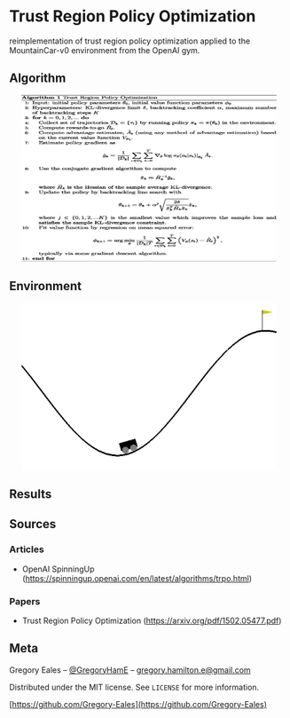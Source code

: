 # Trust Region Policy Optimization
reimplementation of trust region policy optimization applied to the MountainCar-v0 environment from the OpenAI gym.

## Algorithm
<p align="center">
  <img width="460" height="300" src="https://github.com/Gregory-Eales/ML-Reimplementations/blob/master/Trust-Region-Policy-Optimization/img/trpo_pseudocode.jpg">
</p>

## Environment

<p align="center">
  <img width="460" height="300" src="https://github.com/Gregory-Eales/ML-Reimplementations/blob/master/Trust-Region-Policy-Optimization/img/random_mountaincar.gif">
</p>


## Results

## Sources

### Articles
* OpenAI SpinningUp (https://spinningup.openai.com/en/latest/algorithms/trpo.html)

### Papers
* Trust Region Policy Optimization (https://arxiv.org/pdf/1502.05477.pdf)

## Meta

Gregory Eales – [@GregoryHamE](https://twitter.com/GregoryHamE) – gregory.hamilton.e@gmail.com

Distributed under the MIT license. See ``LICENSE`` for more information.

[https://github.com/Gregory-Eales](https://github.com/Gregory-Eales)

